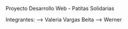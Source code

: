 Proyecto Desarrollo Web - Patitas Solidarias

Integrantes: 
  --> Valeria Vargas Beita
  --> Werner
